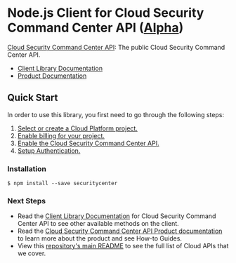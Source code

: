 # Node.js Client for Cloud Security Command Center API ([Alpha](https://github.com/GoogleCloudPlatform/google-cloud-node#versioning))

[Cloud Security Command Center API][Product Documentation]:
The public Cloud Security Command Center API.
- [Client Library Documentation][]
- [Product Documentation][]

## Quick Start
In order to use this library, you first need to go through the following
steps:

1. [Select or create a Cloud Platform project.](https://console.cloud.google.com/project)
2. [Enable billing for your project.](https://cloud.google.com/billing/docs/how-to/modify-project#enable_billing_for_a_project)
3. [Enable the Cloud Security Command Center API.](https://console.cloud.google.com/apis/api/securitycenter)
4. [Setup Authentication.](https://googlecloudplatform.github.io/google-cloud-node/#/docs/google-cloud/master/guides/authentication)

### Installation
```
$ npm install --save securitycenter
```

### Next Steps
- Read the [Client Library Documentation][] for Cloud Security Command Center API
  to see other available methods on the client.
- Read the [Cloud Security Command Center API Product documentation][Product Documentation]
  to learn more about the product and see How-to Guides.
- View this [repository's main README](https://github.com/GoogleCloudPlatform/google-cloud-node/blob/master/README.md)
  to see the full list of Cloud APIs that we cover.

[Client Library Documentation]: https://googlecloudplatform.github.io/google-cloud-node/#/docs/securitycenter
[Product Documentation]: https://cloud.google.com/securitycenter